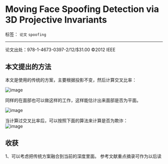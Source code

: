 ﻿# Moving Face Spoofing Detection via 3D Projective Invariants 

标签： `论文`  `spoofing`

---

论文出处：978-1-4673-0397-2/12/$31.00 ©2012 IEEE   

## 本文提出的方法  

本文是使用的传统的方案，主要根据投影不变，然后计算交叉比率：    

![image](http://wx1.sinaimg.cn/large/005Dd0fOly1g3qjfb7ez1j308103x0tf.jpg)

同样的在面部也可以做这样的工作，这样能估计出来面部是否为平面。  

![image](http://wx1.sinaimg.cn/large/005Dd0fOly1g3qjfb7ez1j308103x0tf.jpg)

当计算过交叉比率后，可以按照下面的算法来计算是否为欺诈：   
![image](http://ws1.sinaimg.cn/large/005Dd0fOly1g3qjfqdh8yj308l05at9c.jpg)  


## 收获  

1、可以考虑把传统方案融合到当前的深度里面。
参考文献重点摘录可作为以后读





